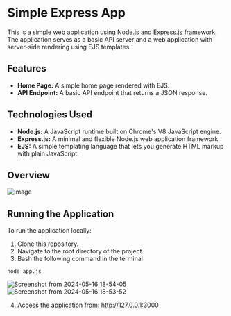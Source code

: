 # Simple Express App

This is a simple web application using Node.js and Express.js framework. The application serves as a basic API server and a web application with server-side rendering using EJS templates.

## Features

- **Home Page:** A simple home page rendered with EJS.
- **API Endpoint:** A basic API endpoint that returns a JSON response.

## Technologies Used

- **Node.js:** A JavaScript runtime built on Chrome's V8 JavaScript engine.
- **Express.js:** A minimal and flexible Node.js web application framework.
- **EJS:** A simple templating language that lets you generate HTML markup with plain JavaScript.

## Overview
![image](https://github.com/RajeevThapa/all-in-one/assets/101322664/8baebd2e-5acf-4dd1-8f61-1e3eead42d35)

## Running the Application

To run the application locally:

1. Clone this repository.
2. Navigate to the root directory of the project.
3. Bash the following command in the terminal
```
node app.js
```
![Screenshot from 2024-05-16 18-54-05](https://github.com/RajeevThapa/all-in-one/assets/101322664/e0c3f508-9952-4b26-a1a8-a3e43ce50c90)
![Screenshot from 2024-05-16 18-53-52](https://github.com/RajeevThapa/all-in-one/assets/101322664/4ccca11d-4c75-4047-be5b-1ee6f80b760e)

4. Access the application from: http://127.0.0.1:3000
